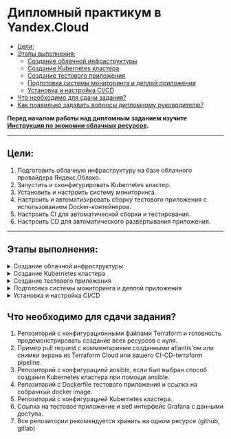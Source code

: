 # Дипломный практикум в Yandex.Cloud
  * [Цели:](#цели)
  * [Этапы выполнения:](#этапы-выполнения)
     * [Создание облачной инфраструктуры](#создание-облачной-инфраструктуры)
     * [Создание Kubernetes кластера](#создание-kubernetes-кластера)
     * [Создание тестового приложения](#создание-тестового-приложения)
     * [Подготовка cистемы мониторинга и деплой приложения](#подготовка-cистемы-мониторинга-и-деплой-приложения)
     * [Установка и настройка CI/CD](#установка-и-настройка-cicd)
  * [Что необходимо для сдачи задания?](#что-необходимо-для-сдачи-задания)
  * [Как правильно задавать вопросы дипломному руководителю?](#как-правильно-задавать-вопросы-дипломному-руководителю)

**Перед началом работы над дипломным заданием изучите [Инструкция по экономии облачных ресурсов](https://github.com/netology-code/devops-materials/blob/master/cloudwork.MD).**

---
## Цели:

1. Подготовить облачную инфраструктуру на базе облачного провайдера Яндекс.Облако.
2. Запустить и сконфигурировать Kubernetes кластер.
3. Установить и настроить систему мониторинга.
4. Настроить и автоматизировать сборку тестового приложения с использованием Docker-контейнеров.
5. Настроить CI для автоматической сборки и тестирования.
6. Настроить CD для автоматического развёртывания приложения.

---
## Этапы выполнения:

<details><summary>Создание облачной инфраструктуры</summary>
Обновим Terraform до последней версии
```
terraform version
Terraform v1.9.3
on linux_amd64
```
С помощью terraform создадим сервисный аккаунт и bucket для backend'a Terraform (хранение tfstate файлов)  
bucket.tf link  
Далее создадим VPC так, чтобы подсети были разнесены по разным зонам 
networks.tf link  
В результате работы terraform мы получаем master ноду и 3 worker
```
terraform apply
Apply complete! Resources: 16 added, 0 changed, 0 destroyed.

Outputs:

external_ip_control_plane = "51.250.11.205"
external_ip_nodes = tolist([
  "89.169.138.220",
  "89.169.160.113",
  "51.250.36.217",
])
```
В kubespray/inventory/my-k8s-cluster мы получаем файл hosts.yml, который пригодится нам в дальнейшем дял установки кластера через kubespray
```

```
```

</details>
  
<details><summary>Создание Kubernetes кластера</summary>



</details>
  
<details><summary>Создание тестового приложения</summary>



</details>
  
<details><summary>Подготовка cистемы мониторинга и деплой приложения</summary>



</details>
  
<details><summary>Установка и настройка CI/CD</summary>



</details>
  
## Что необходимо для сдачи задания?

1. Репозиторий с конфигурационными файлами Terraform и готовность продемонстрировать создание всех ресурсов с нуля.
2. Пример pull request с комментариями созданными atlantis'ом или снимки экрана из Terraform Cloud или вашего CI-CD-terraform pipeline.
3. Репозиторий с конфигурацией ansible, если был выбран способ создания Kubernetes кластера при помощи ansible.
4. Репозиторий с Dockerfile тестового приложения и ссылка на собранный docker image.
5. Репозиторий с конфигурацией Kubernetes кластера.
6. Ссылка на тестовое приложение и веб интерфейс Grafana с данными доступа.
7. Все репозитории рекомендуется хранить на одном ресурсе (github, gitlab)
